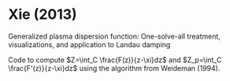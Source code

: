 # Xie (2013)
Generalized plasma dispersion function: One-solve-all treatment, visualizations, and application to Landau damping

Code to compute $Z=\int_C \frac{F(z)}{z-\xi}dz$ and $Z_p=\int_C \frac{F'(z)}{z-\xi}dz$ using the algorithm from Weideman (1994).
